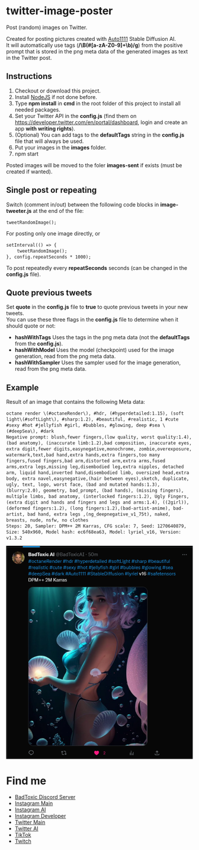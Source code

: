 # twitter-image-poster
Post (random) images on Twitter.

Created for posting pictures created with [Auto1111](https://github.com/AUTOMATIC1111) Stable Diffusion AI.<br>
It will automatically use tags (__/\B(\#[a-zA-Z0-9]+\b)/g__) from the positive prompt that is stored in the png meta data of the generated images as text in the Twitter post.

## Instructions
1. Checkout or download this project.
2. Install [NodeJS](https://nodejs.org/en/download) if not done before.
3. Type __npm install__ in __cmd__ in the root folder of this project to install all needed packages.
4. Set your Twitter API in the __config.js__ (find them on https://developer.twitter.com/en/portal/dashboard, login and create an app __with writing rights__).
5. (Optional) You can add tags to the __defaultTags__ string in the __config.js__ file that will always be used.
6. Put your images in the __images__ folder.
7. npm start

Posted images will be moved to the foler __images-sent__ if exists (must be created if wanted).

## Single post or repeating

Switch (comment in/out) between the following code blocks in __image-tweeter.js__ at the end of the file:

	tweetRandomImage();
	
For posting only one image directly, or

	setInterval(() => {
		tweetRandomImage();
	}, config.repeatSeconds * 1000);
	
To post repeatedly every __repeatSeconds__ seconds (can be changed in the __config.js__ file).

## Quote previous tweets

Set __quote__ in the __config.js__ file to __true__ to quote previous tweets in your new tweets.<br>
You can use these three flags in the __config.js__ file to determine when it should quote or not:<br>
- __hashWithTags__ Uses the tags in the png meta data (not the __defaultTags__ from the __config.js__).
- __hashWithModel__ Uses the model (checkpoint) used for the image generation, read from the png meta data.
- __hashWithSampler__ Uses the sampler used for the image generation, read from the png meta data.

## Example

Result of an image that contains the following Meta data:

	octane render \(#octaneRender\), #hdr, (#hyperdetailed:1.15), (soft light\(#softLight\), #sharp:1.2), #beautiful, #realistic, 1 #cute #sexy #hot #jellyfish #girl, #bubbles, #glowing, deep #sea \(#deepSea\), #dark
	Negative prompt: blush,fewer fingers,(low quality, worst quality:1.4), (bad anatomy), (inaccurate limb:1.2),bad composition, inaccurate eyes, extra digit,fewer digits,easynegative,monochrome, zombie,overexposure, watermark,text,bad hand,extra hands,extra fingers,too many fingers,fused fingers,bad arm,distorted arm,extra arms,fused arms,extra legs,missing leg,disembodied leg,extra nipples, detached arm, liquid hand,inverted hand,disembodied limb, oversized head,extra body, extra navel,easynegative,(hair between eyes),sketch, duplicate, ugly, text, logo, worst face, (bad and mutated hands:1.3), (blurry:2.0), geometry, bad_prompt, (bad hands), (missing fingers), multiple limbs, bad anatomy, (interlocked fingers:1.2), Ugly Fingers, (extra digit and hands and fingers and legs and arms:1.4), ((2girl)), (deformed fingers:1.2), (long fingers:1.2),(bad-artist-anime), bad-artist, bad hand, extra legs ,(ng_deepnegative_v1_75t), naked, breasts, nude, nsfw, no clothes
	Steps: 20, Sampler: DPM++ 2M Karras, CFG scale: 7, Seed: 1270640879, Size: 540x960, Model hash: ec6f68ea63, Model: lyriel_v16, Version: v1.3.2


![Example Post](example-post.png)

# Find me

- [BadToxic Discord Server](https://discord.gg/8QMCm2d)
- [Instagram Main](http://instagram.com/xybadtoxic)
- [Instagram AI](http://instagram.com/badtoxicai)
- [Instagram Developer](http://instagram.com/badtoxicdev)
- [Twitter Main](https://twitter.com/BadToxic)
- [Twitter AI](https://twitter.com/BadToxicAI)
- [TikTok](https://www.tiktok.com/@badtoxic)
- [Twitch](https://www.twitch.tv/xybadtoxic)
